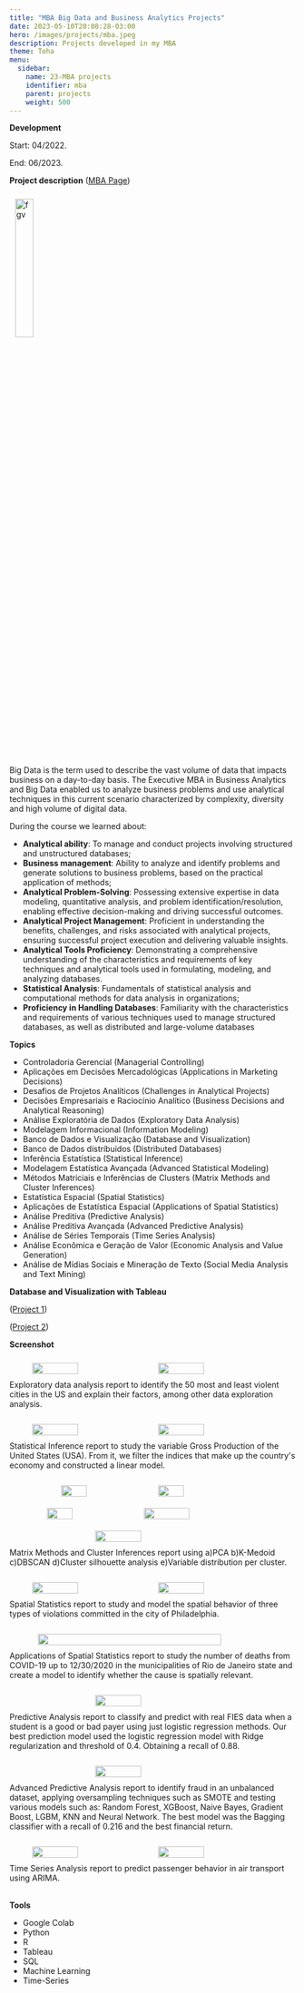 ```yaml
---
title: "MBA Big Data and Business Analytics Projects"
date: 2023-05-10T20:08:28-03:00
hero: /images/projects/mba.jpeg
description: Projects developed in my MBA
theme: Toha
menu:
  sidebar:
    name: 23-MBA projects
    identifier: mba
    parent: projects
    weight: 500
---
```



**Development**

Start: 04/2022.

End: 06/2023.

**Project description**
([MBA Page](https://educacao-executiva.fgv.br/cursos/live/mba-live/mba-executivo-em-business-analytics-e-big-data?oferta=101383))

<img src="/posts/projects/images/fgv_logo.png" alt="fgv" style="width: 25%; margin: 10px;">

Big Data is the term used to describe the vast volume of data that impacts business on a day-to-day basis. The Executive MBA in Business Analytics and Big Data enabled us to analyze business problems and use analytical techniques in this current scenario characterized by complexity, diversity and high volume of digital data.

During the course we learned about:
- **Analytical ability**: To manage and conduct projects involving structured and unstructured databases;
- **Business management**: Ability to analyze and identify problems and generate solutions to business problems, based on the practical application of methods;
- **Analytical Problem-Solving**: Possessing extensive expertise in data modeling, quantitative analysis, and problem identification/resolution, enabling effective decision-making and driving successful outcomes.
- **Analytical Project Management**: Proficient in understanding the benefits, challenges, and risks associated with analytical projects, ensuring successful project execution and delivering valuable insights.
- **Analytical Tools Proficiency**: Demonstrating a comprehensive understanding of the characteristics and requirements of key techniques and analytical tools used in formulating, modeling, and analyzing databases.
- **Statistical Analysis**: Fundamentals of statistical analysis and computational methods for data analysis in organizations;
- **Proficiency in Handling Databases**: Familiarity with the characteristics and requirements of various techniques used to manage structured databases, as well as distributed and large-volume databases


**Topics**
- Controladoria Gerencial (Managerial Controlling)
- Aplicações em Decisões Mercadológicas (Applications in Marketing Decisions)
- Desafios de Projetos Analíticos (Challenges in Analytical Projects)
- Decisões Empresariais e Raciocínio Analítico (Business Decisions and Analytical Reasoning)
- Análise Exploratória de Dados (Exploratory Data Analysis)
- Modelagem Informacional (Information Modeling)
- Banco de Dados e Visualização (Database and Visualization)
- Banco de Dados distríbuidos (Distributed Databases)
- Inferência Estatística (Statistical Inference)
- Modelagem Estatística Avançada (Advanced Statistical Modeling)
- Métodos Matriciais e Inferências de Clusters (Matrix Methods and Cluster Inferences)
- Estatística Espacial (Spatial Statistics)
- Aplicações de Estatística Espacial (Applications of Spatial Statistics)
- Análise Preditiva (Predictive Analysis)
- Análise Preditiva Avançada (Advanced Predictive Analysis)
- Análise de Séries Temporais (Time Series Analysis)
- Análise Econômica e Geração de Valor (Economic Analysis and Value Generation)
- Análise de Mídias Sociais e Mineração de Texto (Social Media Analysis and Text Mining)

**Database and Visualization with Tableau**

([Project 1](https://public.tableau.com/app/profile/marcos.p4585/viz/aula2_16608742957080/Painel1?publish=yes))

([Project 2](https://public.tableau.com/app/profile/marcos.p4585/viz/TrabalhoVisualizaodedados/Dashboard?publish=yes))



**Screenshot**

<div style="display: flex; flex-direction: column;  align-items: center;">

  <div style="display: flex; flex-wrap: wrap; justify-content: center;">
  <img src="/posts/projects/images/mba/crime_analise_exploratoria2.jpg"  style="width: 40%; margin: 10px;">
  <img src="/posts/projects/images/mba/crime_analise_exploratoria.jpg"  style="width: 40%; margin: 10px;">
      <figcaption>Exploratory data analysis report to identify the 50 most and least violent cities in the US and explain their factors, among other data exploration analysis.</figcaption>
  </div>
  <br>

  <div style="display: flex; flex-wrap: wrap; justify-content: center;">
  <img src="/posts/projects/images/mba/10_statistical_modeling.jpg"  style="width: 40%; margin: 10px;">
  <img src="/posts/projects/images/mba/10_statistical_modeling2.jpg"  style="width: 40%; margin: 10px;">
      <figcaption>Statistical Inference report to study the variable Gross Production of the United States (USA). From it, we filter the indices that make up the country's economy and constructed a linear model.</figcaption>
  </div>
  <br>

  <div style="display: flex; flex-wrap: wrap; justify-content: center;">
  <img src="/posts/projects/images/mba/11_clusters_pca.jpg"  style="width: 30%; margin: 10px;">
  <img src="/posts/projects/images/mba/11_clusters_kmedoid.jpg"  style="width: 30%; margin: 10px;">
  <img src="/posts/projects/images/mba/11_clusters_dbscan.jpg"  style="width: 30%; margin: 10px;">
  <img src="/posts/projects/images/mba/11_clusters_silhouette.jpg"  style="width: 40%; margin: 10px;">
  <img src="/posts/projects/images/mba/11_clusters_density.jpg"  style="width: 40%; margin: 10px;">
      <figcaption>Matrix Methods and Cluster Inferences report using a)PCA b)K-Medoid c)DBSCAN d)Cluster silhouette analysis e)Variable distribution per cluster.</figcaption>
  </div>
  <br>

  <div style="display: flex; flex-wrap: wrap; justify-content: center;">
  <img src="/posts/projects/images/mba/12_spacial1.jpg"  style="width: 40%; margin: 10px;">
  <img src="/posts/projects/images/mba/12_spacial2.jpg"  style="width: 40%; margin: 10px;">
      <figcaption>Spatial Statistics report to study and model the spatial behavior of three types of violations committed in the city of Philadelphia.</figcaption>
  </div>
  <br>

  <div style="display: flex; flex-wrap: wrap; justify-content: center;">
  <img src="/posts/projects/images/mba/13_covid.jpg"  style="width: 80%; margin: 10px;">
      <figcaption>Applications of Spatial Statistics report to study the number of deaths from COVID-19 up to 12/30/2020 in the municipalities of Rio de Janeiro state and create a model to identify whether the cause is spatially relevant.</figcaption>
  </div>
  <br>

  <div style="display: flex; flex-wrap: wrap; justify-content: center;">
  <img src="/posts/projects/images/mba/14_predictive_analysis.jpg"  style="width: 40%; margin: 10px;">
      <figcaption>Predictive Analysis report to classify and predict with real FIES data when a student is a good or bad payer using just logistic regression methods. Our best prediction model used the logistic regression model with Ridge regularization and threshold of 0.4. Obtaining a recall of 0.88.</figcaption>
  </div>
  <br>

  <div style="display: flex; flex-wrap: wrap; justify-content: center;">
  <img src="/posts/projects/images/mba/15_advanced_predictive_analysis.jpg"  style="width: 40%; margin: 10px;">
      <figcaption>Advanced Predictive Analysis report to identify fraud in an unbalanced dataset, applying oversampling techniques such as SMOTE and testing various models such as: Random Forest, XGBoost, Naive Bayes, Gradient Boost, LGBM, KNN and Neural Network. The best model was the Bagging classifier with a recall of 0.216 and the best financial return.</figcaption>
  </div>
  <br>

  <div style="display: flex; flex-wrap: wrap; justify-content: center;">
  <img src="/posts/projects/images/mba/16_time_series1.jpg"  style="width: 40%; margin: 10px;">
  <img src="/posts/projects/images/mba/16_time_series2.jpg"  style="width: 40%; margin: 10px;">
      <figcaption>Time Series Analysis report to predict passenger behavior in air transport using ARIMA. </figcaption>
  </div>
  <br>

</div>

**Tools**
- Google Colab
- Python
- R
- Tableau
- SQL
- Machine Learning
- Time-Series
